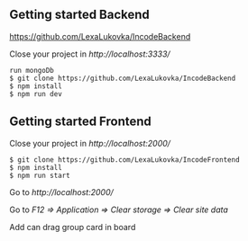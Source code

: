 ## Getting started Backend
https://github.com/LexaLukovka/IncodeBackend

Close your project in *http://localhost:3333/*

    run mongoDb
    $ git clone https://github.com/LexaLukovka/IncodeBackend
    $ npm install
    $ npm run dev
    
## Getting started Frontend
Close your project in *http://localhost:2000/*

    $ git clone https://github.com/LexaLukovka/IncodeFrontend
    $ npm install
    $ npm run start

Go to *http://localhost:2000/*

Go to *F12 => Application => Clear storage => Clear site data*

Add can drag group card in board
